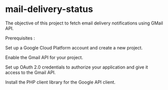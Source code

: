 # mail-delivery-status

The objective of this project to fetch email delivery notifications using GMail API.

Prerequisites :

Set up a Google Cloud Platform account and create a new project.

Enable the Gmail API for your project.

Set up OAuth 2.0 credentials to authorize your application and give it access to the Gmail API.

Install the PHP client library for the Google API client.
